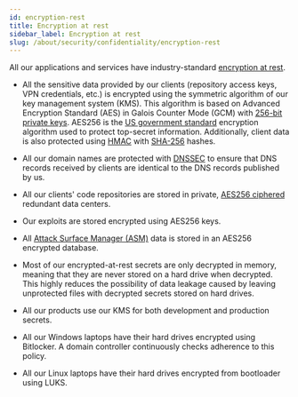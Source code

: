 ```yaml
---
id: encryption-rest
title: Encryption at rest
sidebar_label: Encryption at rest
slug: /about/security/confidentiality/encryption-rest
---
```


All our applications and services
have industry-standard
[encryption at rest](/criteria/requirements/224).

- All the sensitive data
provided by our clients
(repository access keys, VPN credentials, etc.)
is encrypted using the symmetric algorithm
of our key management system (KMS).
This algorithm is based on
Advanced Encryption Standard (AES)
in Galois Counter Mode (GCM) with
[256-bit](/criteria/requirements/150)
[private keys](/criteria/requirements/145).
AES256 is the
[US government standard](https://nvlpubs.nist.gov/nistpubs/FIPS/NIST.FIPS.197.pdf)
encryption algorithm used to protect top-secret information.
Additionally,
client data is also protected using
[HMAC](https://en.wikipedia.org/wiki/HMAC)
with [SHA-256](https://en.wikipedia.org/wiki/SHA-2) hashes.

- All our domain names are protected with
[DNSSEC](https://www.icann.org/resources/pages/dnssec-what-is-it-why-important-2019-03-05-en)
to ensure that DNS records
received by clients are identical
to the DNS records published by us.

- All our clients' code repositories
are stored in private,
[AES256 ciphered](/criteria/requirements/185)
redundant data centers.

- Our exploits are stored encrypted
using AES256 keys.

- All [Attack Surface Manager (ASM)](https://app.fluidattacks.com/)
data is stored
in an AES256 encrypted database.

- Most of our encrypted-at-rest secrets
are only decrypted in memory,
meaning that they are never stored
on a hard drive when decrypted.
This highly reduces the possibility
of data leakage caused
by leaving unprotected files
with decrypted secrets
stored on hard drives.

- All our products use our KMS
for both development and production secrets.

- All our Windows laptops
have their hard drives encrypted
using Bitlocker.
A domain controller continuously checks
adherence to this policy.

- All our Linux laptops
have their hard drives encrypted
from bootloader using LUKS.
